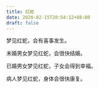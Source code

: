 ```yaml
---
title: 红蛇
date: 2020-02-15T20:54:12+08:00
draft: false
---
```


梦见红蛇，会有喜事发生。

未婚男女梦见红蛇，会很快结婚。

已婚男女梦见红蛇，子女会得到幸福。

病人梦见红蛇，身体会很快康复。